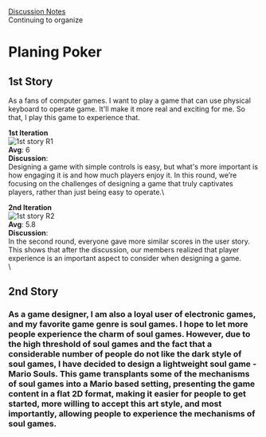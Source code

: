[Discussion Notes](https://www.notion.so/week-5-work-shop-planning-poker-1971bdec181b805b96fac58dbbe681a2)<br>
Continuing to organize
# Planing Poker
## 1st Story
As a fans of computer games. I want to play a game that can use physical keyboard to operate game.  It'll make it more real and exciting for me. So that, I play this game to experience that.  

**1st Iteration**  
![1st story R1](https://github.com/user-attachments/assets/dcbd3b63-3a4a-4be7-8bdd-edafd6e806ec)  
**Avg**: 6\
**Discussion**:  
Designing a game with simple controls is easy, but what's more important is how engaging it is and how much players enjoy it. In this round, we’re focusing on the challenges of designing a game that truly captivates players, rather than just being easy to operate.\
    
**2nd Iteration**  
![1st story R2](https://github.com/user-attachments/assets/b742e72b-5662-4014-9c52-36fe429f85fa)  
**Avg**: 5.8\
**Discussion**:  
In the second round, everyone gave more similar scores in the user story. This shows that after the discussion, our members realized that player experience is an important aspect to consider when designing a game.
\
\



## 2nd Story
### As a game designer, I am also a loyal user of electronic games, and my favorite game genre is soul games. I hope to let more people experience the charm of soul games. However, due to the high threshold of soul games and the fact that a considerable number of people do not like the dark style of soul games, I have decided to design a lightweight soul game - Mario Souls. This game transplants some of the mechanisms of soul games into a Mario based setting, presenting the game content in a flat 2D format, making it easier for people to get started, more willing to accept this art style, and most importantly, allowing people to experience the mechanisms of soul games.
